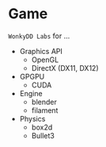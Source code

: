 # Game

`WonkyDD Labs` for ...

- Graphics API
  - OpenGL
  - DirectX (DX11, DX12)
- GPGPU
  - CUDA
- Engine
  <!-- add engines from cloned repos in macbook  -->
  - blender
  - filament
  <!-- - pbrt-v4 -->
- Physics
  - box2d
  - Bullet3
  <!-- - PhysX -->
<!-- - Mathematics -->
  <!-- - Linear Algebra -->

<br>
